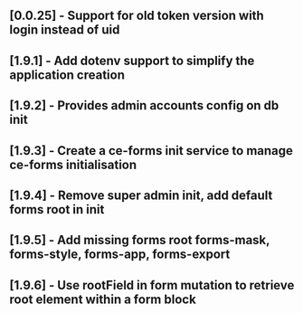 ## [0.0.25] - Support for old token version with login instead of uid

## [1.9.1] - Add dotenv support to simplify the application creation

## [1.9.2] - Provides admin accounts config on db init

## [1.9.3] - Create a ce-forms init service to manage ce-forms initialisation

## [1.9.4] - Remove super admin init, add default forms root in init

## [1.9.5] - Add missing forms root forms-mask, forms-style, forms-app, forms-export

## [1.9.6] - Use rootField in form mutation to retrieve root element within a form block
